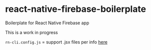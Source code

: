 # react-native-firebase-boilerplate
Boilerplate for React Native Firebase app

This is a work in progress

`rn-cli.config.js` = support .jsx files per info [here](https://github.com/facebook/react-native/pull/5233#issuecomment-382083236)